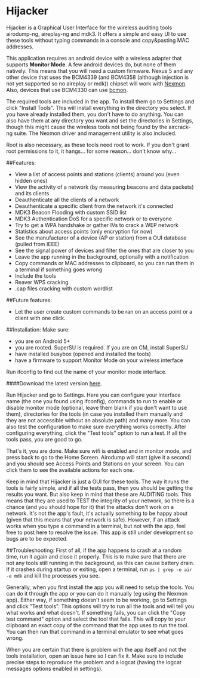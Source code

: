 # Hijacker

Hijacker is a Graphical User Interface for the wireless auditing tools airodump-ng, aireplay-ng and mdk3. It offers a simple and easy UI to use these tools without typing commands in a console and copy&pasting MAC addresses.

This application requires an android device with a wireless adapter that supports **Monitor Mode**. A few android devices do, but none of them natively. This means that you will need a custom firmware. Nexus 5 and any other device that uses the BCM4339 (and BCM4358 (although injection is not yet supported so no aireplay or mdk)) chipset will work with [Nexmon](https://github.com/seemoo-lab/nexmon). Also, devices that use BCM4330 can use [bcmon](http://bcmon.blogspot.gr/).

The required tools are included in the app. To install them go to Settings and click "Install Tools". This will install everything in the directory you select. If you have already installed them, you don't have to do anything. You can also have them at any directory you want and set the directories in Settings, though this might cause the wireless tools not being found by the aircrack-ng suite. The Nexmon driver and management utility is also included.

Root is also necessary, as these tools need root to work. If you don't grant root permissions to it, it hangs... for some reason... don't know why...

##Features:
* View a list of access points and stations (clients) around you (even hidden ones)
* View the activity of a network (by measuring beacons and data packets) and its clients
* Deauthenticate all the clients of a network
* Deauthenticate a specific client from the network it's connected
* MDK3 Beacon Flooding with custom SSID list
* MDK3 Authentication DoS for a specific network or to everyone
* Try to get a WPA handshake or gather IVs to crack a WEP network
* Statistics about access points (only encryption for now)
* See the manufacturer of a device (AP or station) from a OUI database (pulled from IEEE)
* See the signal power of devices and filter the ones that are closer to you
* Leave the app running in the background, optionally with a notification
* Copy commands or MAC addresses to clipboard, so you can run them in a terminal if something goes wrong
* Include the tools
* Reaver WPS cracking
* .cap files cracking with custom wordlist

##Future features:
* Let the user create custom commands to be ran on an access point or a client with one click.

##Installation:
Make sure:
* you are on Android 5+
* you are rooted. SuperSU is required. If you are on CM, install SuperSU
* have installed busybox (opened and installed the tools)
* have a firmware to support Monitor Mode on your wireless interface

Run ifconfig to find out the name of your monitor mode interface.

####Download the latest version [here](https://github.com/chrisk44/Hijacker/releases).

Run Hijacker and go to Settings. Here you can configure your interface name (the one you found using ifconfig), commands to run to enable or disable monitor mode (optional, leave them blank if you don't want to use them), directories for the tools (in case you installed them manually and they are not accessible without an absolute path) and many more. You can also test the configuration to make sure everything works correctly.
After configuring everything, click the "Test tools" option to run a test. If all the tools pass, you are good to go.

That's it, you are done. Make sure wifi is enabled and in monitor mode, and press back to go to the Home Screen. Airodump will start (give it a second) and you should see Access Points and Stations on your screen. You can click them to see the available actions for each one.

Keep in mind that Hijacker is just a GUI for these tools. The way it runs the tools is fairly simple, and if all the tests pass, then you should be getting the results you want. But also keep in mind that these are AUDITING tools. This means that they are used to TEST the integrity of your network, so there is a chance (and you should hope for it) that the attacks don't work on a network. It's not the app's fault, it's actually something to be happy about (given that this means that your network is safe). However, if an attack works when you type a command in a terminal, but not with the app, feel free to post here to resolve the issue. This app is still under development so bugs are to be expected.

##Troubleshooting:
First of all, if the app happens to crash at a random time, run it again and close it properly. This is to make sure that there are not any tools still running in the background, as this can cause battery drain. If it crashes during startup or exiting, open a terminal, run `ps | grep -e air -e mdk` and kill the processes you see.

Generally, when you first install the app you will need to setup the tools. You can do it through the app or you can do it manually (eg using the Nexmon app). Either way, if something doesn't seem to be working, go to Settings and click "Test tools". This options will try to run all the tools and will tell you what works and what doesn't. If something fails, you can click the "Copy test command" option and select the tool that fails. This will copy to your clipboard an exact copy of the command that the app uses to run the tool. You can then run that command in a terminal emulator to see what goes wrong.

When you are certain that there is problem with the app itself and not the tools installation, open an issue here so I can fix it. Make sure to include precise steps to reproduce the problem and a logcat (having the logcat messages options enabled in settings).
